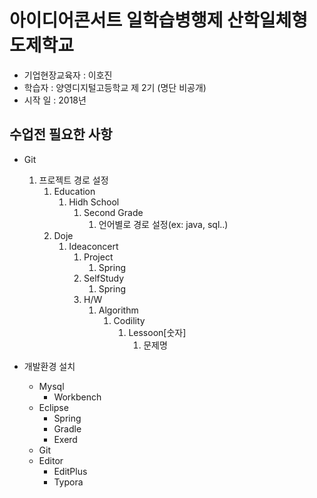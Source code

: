 # 아이디어콘서트 일학습병행제 산학일체형 도제학교

- 기업현장교육자 : 이호진
- 학습자 : 양영디지털고등학교 제 2기 (명단 비공개)
- 시작 일 : 2018년



## 수업전 필요한 사항

* Git	
  1. 프로젝트 경로 설정
     1. Education
        1. Hidh School
           1. Second Grade
              1. 언어별로 경로 설정(ex: java, sql..)
     2. Doje
        1. Ideaconcert
           1. Project
              1. Spring
           2. SelfStudy
              1. Spring
           3. H/W
              1. Algorithm
                 1. Codility
                    1. Lessoon[숫자]
                       1. 문제명

* 개발환경 설치
  * Mysql
    * Workbench
  * Eclipse
    * Spring
    * Gradle
    * Exerd
  * Git
  * Editor
    * EditPlus
    * Typora

